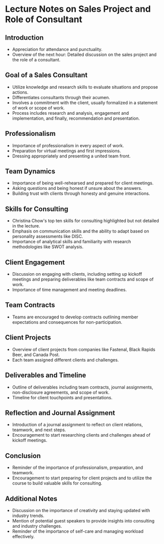 # Lecture Notes on Sales Project and Role of Consultant

## Introduction
- Appreciation for attendance and punctuality.
- Overview of the next hour: Detailed discussion on the sales project and the role of a consultant.

## Goal of a Sales Consultant
- Utilize knowledge and research skills to evaluate situations and propose actions.
- Differentiates consultants through their acumen.
- Involves a commitment with the client, usually formalized in a statement of work or scope of work.
- Process includes research and analysis, engagement and implementation, and finally, recommendation and presentation.

## Professionalism
- Importance of professionalism in every aspect of work.
- Preparation for virtual meetings and first impressions.
- Dressing appropriately and presenting a united team front.

## Team Dynamics
- Importance of being well-rehearsed and prepared for client meetings.
- Asking questions and being honest if unsure about the answers.
- Building trust with clients through honesty and genuine interactions.

## Skills for Consulting
- Christina Chow's top ten skills for consulting highlighted but not detailed in the lecture.
- Emphasis on communication skills and the ability to adapt based on personality assessments like DISC.
- Importance of analytical skills and familiarity with research methodologies like SWOT analysis.

## Client Engagement
- Discussion on engaging with clients, including setting up kickoff meetings and preparing deliverables like team contracts and scope of work.
- Importance of time management and meeting deadlines.

## Team Contracts
- Teams are encouraged to develop contracts outlining member expectations and consequences for non-participation.

## Client Projects
- Overview of client projects from companies like Fastenal, Black Rapids Beer, and Canada Post.
- Each team assigned different clients and challenges.

## Deliverables and Timeline
- Outline of deliverables including team contracts, journal assignments, non-disclosure agreements, and scope of work.
- Timeline for client touchpoints and presentations.

## Reflection and Journal Assignment
- Introduction of a journal assignment to reflect on client relations, teamwork, and next steps.
- Encouragement to start researching clients and challenges ahead of kickoff meetings.

## Conclusion
- Reminder of the importance of professionalism, preparation, and teamwork.
- Encouragement to start preparing for client projects and to utilize the course to build valuable skills for consulting.

## Additional Notes
- Discussion on the importance of creativity and staying updated with industry trends.
- Mention of potential guest speakers to provide insights into consulting and industry challenges.
- Reminder of the importance of self-care and managing workload effectively.